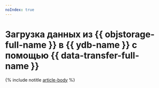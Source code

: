 ```yaml
---
noIndex: true
---
```


# Загрузка данных из {{ objstorage-full-name }} в {{ ydb-name }} с помощью {{ data-transfer-full-name }}

{% include notitle [article-body](../../_tutorials/dataplatform/object-storage-to-ydb.md) %}
